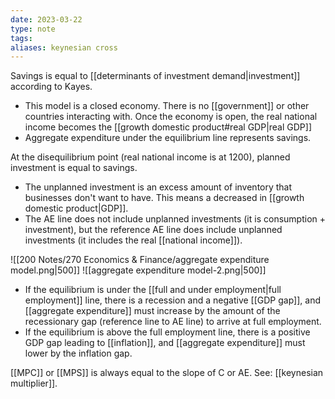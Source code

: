 ```yaml
---
date: 2023-03-22
type: note
tags: 
aliases: keynesian cross
---
```


Savings is equal to [[determinants of investment demand|investment]] according to Kayes.
- This model is a closed economy. There is no [[government]] or other countries interacting with. Once the economy is open, the real national income becomes the [[growth domestic product#real GDP|real GDP]]
- Aggregate expenditure under the equilibrium line represents savings.

At the disequilibrium point (real national income is at 1200), planned investment is equal to savings.
- The unplanned investment is an excess amount of inventory that businesses don't want to have. This means a decreased in [[growth domestic product|GDP]].
- The AE line does not include unplanned investments (it is consumption + investment), but the reference AE line does include unplanned investments (it includes the real [[national income]]).

![[200 Notes/270 Economics & Finance/aggregate expenditure model.png|500]]
![[aggregate expenditure model-2.png|500]]
- If the equilibrium is under the [[full and under employment|full employment]] line, there is a recession and a negative [[GDP gap]], and [[aggregate expenditure]] must increase by the amount of the recessionary gap (reference line to AE line) to arrive at full employment.
- If the equilibrium is above the full employment line, there is a positive GDP gap leading to [[inflation]], and [[aggregate expenditure]] must lower by the inflation gap.

[[MPC]] or [[MPS]] is always equal to the slope of C or AE.
See: [[keynesian multiplier]].
